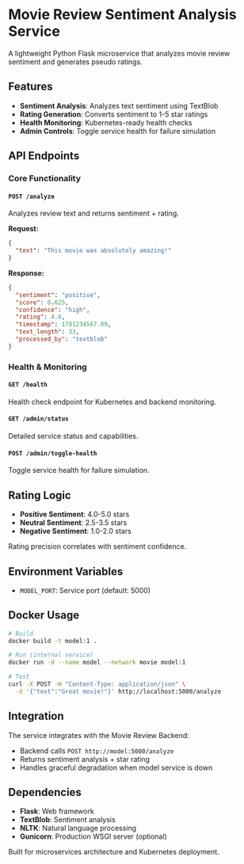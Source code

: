 # Movie Review Sentiment Analysis Service

A lightweight Python Flask microservice that analyzes movie review sentiment and generates pseudo ratings.

## Features

- **Sentiment Analysis**: Analyzes text sentiment using TextBlob
- **Rating Generation**: Converts sentiment to 1-5 star ratings
- **Health Monitoring**: Kubernetes-ready health checks
- **Admin Controls**: Toggle service health for failure simulation

## API Endpoints

### Core Functionality

#### `POST /analyze`
Analyzes review text and returns sentiment + rating.

**Request:**
```json
{
  "text": "This movie was absolutely amazing!"
}
```

**Response:**
```json
{
  "sentiment": "positive",
  "score": 0.625,
  "confidence": "high", 
  "rating": 4.6,
  "timestamp": 1701234567.89,
  "text_length": 33,
  "processed_by": "textblob"
}
```

### Health & Monitoring

#### `GET /health`
Health check endpoint for Kubernetes and backend monitoring.

#### `GET /admin/status`
Detailed service status and capabilities.

#### `POST /admin/toggle-health`
Toggle service health for failure simulation.

## Rating Logic

- **Positive Sentiment**: 4.0-5.0 stars
- **Neutral Sentiment**: 2.5-3.5 stars  
- **Negative Sentiment**: 1.0-2.0 stars

Rating precision correlates with sentiment confidence.

## Environment Variables

- `MODEL_PORT`: Service port (default: 5000)

## Docker Usage

```bash
# Build
docker build -t model:1 .

# Run (internal service)
docker run -d --name model --network movie model:1

# Test
curl -X POST -H "Content-Type: application/json" \
  -d '{"text":"Great movie!"}' http://localhost:5000/analyze
```

## Integration

The service integrates with the Movie Review Backend:
- Backend calls `POST http://model:5000/analyze`
- Returns sentiment analysis + star rating
- Handles graceful degradation when model service is down

## Dependencies

- **Flask**: Web framework
- **TextBlob**: Sentiment analysis
- **NLTK**: Natural language processing
- **Gunicorn**: Production WSGI server (optional)

Built for microservices architecture and Kubernetes deployment. 